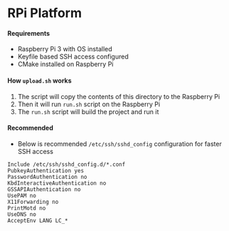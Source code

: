 # RPi Platform

#### Requirements

- Raspberry Pi 3 with OS installed
- Keyfile based SSH access configured
- CMake installed on Raspberry Pi

#### How `upload.sh` works

1. The script will copy the contents of this directory to the Raspberry Pi
2. Then it will run `run.sh` script on the Raspberry Pi
3. The `run.sh` script will build the project and run it

#### Recommended

- Below is recommended `/etc/ssh/sshd_config` configuration for faster SSH access

```
Include /etc/ssh/sshd_config.d/*.conf
PubkeyAuthentication yes
PasswordAuthentication no
KbdInteractiveAuthentication no
GSSAPIAuthentication no
UsePAM no
X11Forwarding no
PrintMotd no
UseDNS no
AcceptEnv LANG LC_*
```
